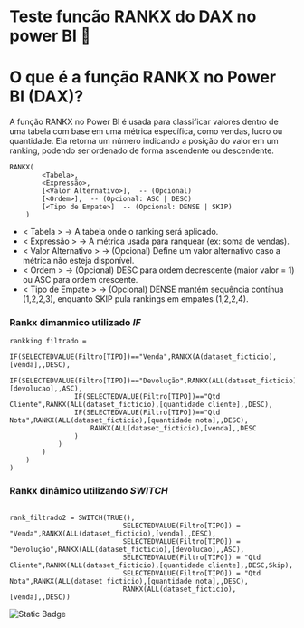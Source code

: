 # Teste funcão RANKX do DAX no power BI :rocket:

# O que é a função RANKX no Power BI (DAX)?

A função RANKX no Power BI é usada para classificar valores dentro de uma tabela com base em uma métrica específica, como vendas, lucro ou quantidade. Ela retorna um número indicando a posição do valor em um ranking, podendo ser ordenado de forma ascendente ou descendente.

```DAX
RANKX(
        <Tabela>,
        <Expressão>,
        [<Valor Alternativo>],  -- (Opcional)
        [<Ordem>],  -- (Opcional: ASC | DESC)
        [<Tipo de Empate>]  -- (Opcional: DENSE | SKIP)
    )

```

- < Tabela > → A tabela onde o ranking será aplicado.
- < Expressão > → A métrica usada para ranquear (ex: soma de vendas).
- < Valor Alternativo > → (Opcional) Define um valor alternativo caso a métrica não esteja disponível.
- < Ordem > → (Opcional) DESC para ordem decrescente (maior valor = 1) ou ASC para ordem crescente.
- < Tipo de Empate > → (Opcional) DENSE mantém sequência contínua (1,2,2,3), enquanto SKIP pula rankings em empates (1,2,2,4).

### Rankx dimanmico utilizado _IF_

```dax
rankking filtrado = 
                IF(SELECTEDVALUE(Filtro[TIPO])=="Venda",RANKX(A(dataset_ficticio),[venda],,DESC),
                IF(SELECTEDVALUE(Filtro[TIPO])=="Devolução",RANKX(ALL(dataset_ficticio),[devolucao],,ASC),
                IF(SELECTEDVALUE(Filtro[TIPO])=="Qtd Cliente",RANKX(ALL(dataset_ficticio),[quantidade cliente],,DESC),
                IF(SELECTEDVALUE(Filtro[TIPO])=="Qtd Nota",RANKX(ALL(dataset_ficticio),[quantidade nota],,DESC),
                    RANKX(ALL(dataset_ficticio),[venda],,DESC
                )
            )
        )
    )
)

```

### Rankx dinâmico utilizando _SWITCH_

```dax

rank_filtrado2 = SWITCH(TRUE(),
                            SELECTEDVALUE(Filtro[TIPO]) = "Venda",RANKX(ALL(dataset_ficticio),[venda],,DESC),
                            SELECTEDVALUE(Filtro[TIPO]) = "Devolução",RANKX(ALL(dataset_ficticio),[devolucao],,ASC),
                            SELECTEDVALUE(Filtro[TIPO]) = "Qtd Cliente",RANKX(ALL(dataset_ficticio),[quantidade cliente],,DESC,Skip),
                            SELECTEDVALUE(Filtro[TIPO]) = "Qtd Nota",RANKX(ALL(dataset_ficticio),[quantidade nota],,DESC),
                            RANKX(ALL(dataset_ficticio),[venda],,DESC))

```



![Static Badge](https://img.shields.io/badge/quelvin-blue?logo=github&logoColor=white&labelColor=black&cacheSeconds=https%3A%2F%2Fwww.linkedin.com%2Fin%2Fquelvincarvalho%2F)



